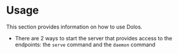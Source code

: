 # Usage

This section provides information on how to use Dolos.

- There are 2 ways to start the server that provides access to the endpoints: the `serve` command and the `daemon` command
